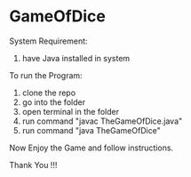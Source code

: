 # GameOfDice

System Requirement:
  1. have Java installed in system

To run the Program:
  1. clone the repo
  2. go into the folder
  3. open terminal in the folder
  4. run command "javac TheGameOfDice.java"
  5. run command "java TheGameOfDice"

Now Enjoy the Game and follow instructions.

Thank You !!!
